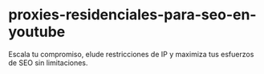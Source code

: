 # proxies-residenciales-para-seo-en-youtube
Escala tu compromiso, elude restricciones de IP y maximiza tus esfuerzos de SEO sin limitaciones.
